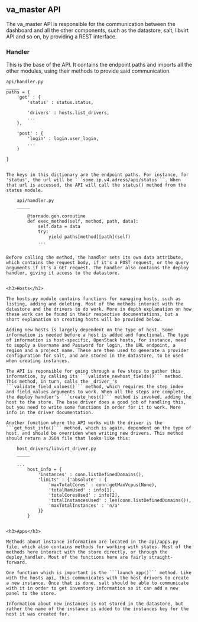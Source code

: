 <h2>va_master API </h2>

The va_master API is responsible for the communication between the dashboard and all the other components, such as the datastore, salt, libvirt API and so on, by providing a REST interface. 

<h3>Handler</h3>

This is the base of the API. It contains the endpoint paths and imports all the other modules, using their methods to provide said communication. 

    api/handler.py
    _____
    paths = {
        'get' : {
            'status' : status.status, 

            'drivers' : hosts.list_drivers, 
            ...
        },

        'post' : {
            'login' : login.user_login, 
            ...
        }

    }
```

The keys in this dictionary are the endpoint paths. For instance, for 'status', the url will be ```some.ip.v4.adress/api/status```. When that url is accessed, the API will call the status() method from the status module. 

    api/handler.py
    _____
   
        @tornado.gen.coroutine
        def exec_method(self, method, path, data):
            self.data = data
            try:
                yield paths[method][path](self)
            ...
    

Before calling the method, the handler sets its own data attribute, which contains the request body, if it's a POST request, or the query arguments if it's a GET request. The handler also contains the deploy handler, giving it access to the datastore. 


<h3>Hosts</h3>

The hosts.py module contains functions for managing hosts, such as listing, adding and deleting. Most of the methods interact with the datastore and the drivers to do work. More in depth explanation on how these work can be found in their respective documentations, but a short explanation on creating hosts will be provided below. 

Adding new hosts is largely dependent on the type of host. Some information is needed before a host is added and functional. The type of information is host-specific, OpenStack hosts, for instance, need to supply a Username and Password for login, the URL endpoint, a region and a project name. These are then used to generate a provider configuration for salt, and are stored in the datastore, to be used when creating instances. 

The API is reponsible for going through a few steps to gather this information, by calling its ```validate_newhost_fields()``` method. This method, in turn, calls the _driver_'s ```validate_field_values()``` method, which requires the step_index and field_values arguments to work. When all the steps are complete, the deploy handler's ```create_host()``` method is invoked, adding the host to the store. The base driver does a good job of handling this, but you need to write some functions in order for it to work. More info in the driver documentation. 

Another function where the API works with the driver is the ```get_host_info()``` method, which is again, dependent on the type of host, and should be overriden when writing new drivers. This method should return a JSON file that looks like this: 

    host_drivers/libvirt_driver.py
    _____

    ...
        host_info = {
            'instances' : conn.listDefinedDomains(),
            'limits' : {'absolute' : {
                'maxTotalCores' : conn.getMaxVcpus(None),
                'totalRamUsed' : info[1], 
                'totalCoresUsed' : info[2], 
                'totalInstancesUsed' : len(conn.listDefinedDomains()),
                'maxTotalInstances' : 'n/a'
            }}
        }
    

<h3>Apps</h3>

Methods about instance information are located in the api/apps.py file, which also contains methods for working with states. Most of the methods here interact with the store directly, or through the deploy_handler. Most of the functions here are fairly straight-forward. 

One function which is important is the ```launch_app()``` method. Like with the hosts api, this communicates with the host drivers to create a new instance. Once that is done, salt should be able to communicate with it in order to get inventory information so it can add a new panel to the store. 

Information about new instances is not stored in the datastore, but rather the name of the instance is added to the instances key for the host it was created for.  
